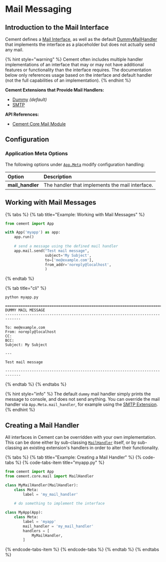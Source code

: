 # Mail Messaging

## Introduction to the Mail Interface

Cement defines a [Mail Interface](https://cement.readthedocs.io/en/3.0/api/core/mail/#cement.core.mail.MailInterface), as well as the default [DummyMailHandler](https://docs.builtoncement.com/%7B%7B%20version%20%7D%7D/api/ext/ext_dummy.html#cement.ext.ext_dummy.DummyMailHandler) that implements the interface as a placeholder but does not actually send any mail.

{% hint style="warning" %}
Cement often includes multiple handler implementations of an interface that may or may not have additional features or functionality than the interface requires.  The documentation below only references usage based on the interface and default handler \(not the full capabilities of an implementation\).
{% endhint %}

**Cement Extensions that Provide Mail Handlers:**

* [Dummy](../extensions/dummy.md) _\(default\)_
* [SMTP](../extensions/smtp.md)

**API References:**

* [Cement Core Mail Module](https://cement.readthedocs.io/en/3.0/api/core/mail)

## **Configuration**

### **Application Meta Options**

The following options under [`App.Meta`](https://cement.readthedocs.io/en/3.0/api/core/foundation/#cement.core.foundation.App.Meta) modify configuration handling:

| **Option** | **Description** |
| :--- | :--- |
| **mail\_handler** | The handler that implements the mail interface. |

## Working with Mail Messages

{% tabs %}
{% tab title="Example: Working with Mail Messages" %}
```python
from cement import App

with App('myapp') as app:
    app.run()
    
    # send a message using the defined mail handler
    app.mail.send("Test mail message",
                  subject='My Subject',
                  to=['me@example.com'],
                  from_addr='noreply@localhost',
                  )
```
{% endtab %}

{% tab title="cli" %}
```text
python myapp.py

=============================================================================
DUMMY MAIL MESSAGE
-----------------------------------------------------------------------------

To: me@example.com
From: noreply@localhost
CC:
BCC:
Subject: My Subject

---

Test mail message

-----------------------------------------------------------------------------
```
{% endtab %}
{% endtabs %}

{% hint style="info" %}
The default `dummy` mail handler simply prints the message to console, and does not send anything.  You can override the mail handler via `App.Meta.mail_handler`, for example using the [SMTP Extension](../extensions/smtp.md).
{% endhint %}



## Creating a Mail Handler

All interfaces in Cement can be overridden with your own implementation.  This can be done either by sub-classing [`MailHandler`](https://cement.readthedocs.io/en/3.0/api/core/mail/#cement.core.mail.MailHandler) itself, or by sub-classing an existing extension's handlers in order to alter their functionality.

{% tabs %}
{% tab title="Example: Creating a Mail Handler" %}
{% code-tabs %}
{% code-tabs-item title="myapp.py" %}
```python
from cement import App
from cement.core.mail import MailHandler

class MyMailHandler(MailHandler):
    class Meta:
        label = 'my_mail_handler'
    
    # do something to implement the interface

class MyApp(App):
    class Meta:
        label = 'myapp'
        mail_handler = 'my_mail_handler'
        handlers = [
            MyMailHandler,
        ]
```
{% endcode-tabs-item %}
{% endcode-tabs %}
{% endtab %}
{% endtabs %}

